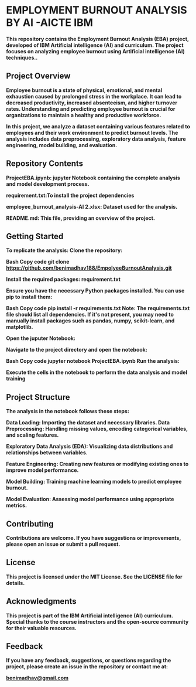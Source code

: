 <b><h1>EMPLOYMENT BURNOUT ANALYSIS BY AI -AICTE  IBM </h1><b>
<p>
  This repository contains the Employment Burnout Analysis (EBA) project, developed of IBM Artificial intelligence (AI)  and curriculum. The project focuses on analyzing employee burnout using Artificial intelligence (AI) techniques..
  
</p>
<b><h2>Project Overview </h2><b>
<p>
  Employee burnout is a state of physical, emotional, and mental exhaustion caused by prolonged stress in the workplace. It can lead to decreased productivity, increased absenteeism, and higher turnover rates. Understanding and predicting employee burnout is crucial for organizations to maintain a healthy and productive workforce.

In this project, we analyze a dataset containing various features related to employees and their work environment to predict burnout levels. The analysis includes data preprocessing, exploratory data analysis, feature engineering, model building, and evaluation.
</p>
<b><h2> Repository Contents</h2><b>
<p>
  ProjectEBA.ipynb: jupyter Notebook containing the complete analysis and model development process.

requirement.txt:To install the project dependencies

employee_burnout_analysis-AI 2.xlsx: Dataset used for the analysis.

README.md: This file, providing an overview of the project.
</p>

<b><h2> Getting Started</h2><b>
<p>
  To replicate the analysis: Clone the repository:

Bash Copy code git clone https://github.com/benimadhav188/EmpolyeeBurnoutAnalysis.git

Install the required packages: requirement.txt

Ensure you have the necessary Python packages installed. You can use pip to install them:

Bash Copy code pip install -r requirements.txt Note: The requirements.txt file should list all dependencies. If it's not present, you may need to manually install packages such as pandas, numpy, scikit-learn, and matplotlib.

Open the juputer Notebook:

Navigate to the project directory and open the notebook:

Bash Copy code jupyter notebook ProjectEBA.ipynb Run the analysis:

Execute the cells in the notebook to perform the data analysis and model training
</p>

<b><h2>Project Structure</h2><b>
<p>
  The analysis in the notebook follows these steps:

Data Loading: Importing the dataset and necessary libraries. Data Preprocessing: Handling missing values, encoding categorical variables, and scaling features.

Exploratory Data Analysis (EDA): Visualizing data distributions and relationships between variables.

Feature Engineering: Creating new features or modifying existing ones to improve model performance.

Model Building: Training machine learning models to predict employee burnout.

Model Evaluation: Assessing model performance using appropriate metrics.
</p>

<b><h2>Contributing</h2><b>
<p>
  Contributions are welcome. If you have suggestions or improvements, please open an issue or submit a pull request.
</p>

<b><h2>License</h2><b>
<p>
  This project is licensed under the MIT License. See the LICENSE file for details.
</p>
<b><h2>Acknowledgments</h2><b>
<p>
  This project is part of the IBM Artificial intelligence (AI) curriculum. Special thanks to the course instructors and the open-source community for their valuable resources.
</p>
<b><h2>Feedback</h2><b>
<p>If you have any feedback, suggestions, or questions regarding the project, please create an issue in the repository or contact me at:</p>
<p>
  <a href= "benimadhav31@gmail.com">benimadhav@gmail.com</a>
</p>
